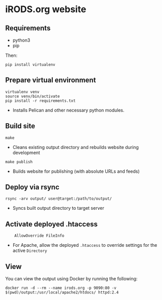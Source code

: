 # iRODS.org website


## Requirements
- python3
- pip

Then:

```pip install virtualenv```

## Prepare virtual environment
```
virtualenv venv
source venv/bin/activate
pip install -r requirements.txt
```

- Installs Pelican and other necessary python modules.

## Build site
```
make
```

- Cleans existing output directory and rebuilds website during development

```
make publish
```

- Builds website for publishing (with absolute URLs and feeds)

## Deploy via rsync
```
rsync -arv output/ user@target:/path/to/output/
```

- Syncs built output directory to target server

## Activate deployed .htaccess

```
    AllowOverride FileInfo
```

- For Apache, allow the deployed `.htaccess` to override settings for the active `Directory`

## View

You can view the output using Docker by running the following:

```
docker run -d --rm --name irods.org -p 9090:80 -v $(pwd)/output:/usr/local/apache2/htdocs/ httpd:2.4
```
